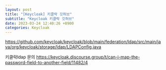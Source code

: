 ```yaml
---
layout: post
title: "[Keycloak] 키클락 깃허브"
subtitle: "Keycloak 키클락 깃허브"
date: 2023-03-24 12:40:26 +0900
categories: Keycloak
---
```

https://github.com/keycloak/keycloak/blob/main/federation/ldap/src/main/java/org/keycloak/storage/ldap/LDAPConfig.java

키클락ldap  문의
https://keycloak.discourse.group/t/can-i-map-the-password-field-to-another-field/11482/4
